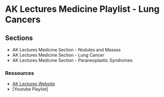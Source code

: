 # AK Lectures Medicine Playlist - Lung Cancers

## Sections

- AK Lectures Medicine Section - Nodules and Masses
- AK Lectures Medicine Section - Lung Cancer
- AK Lectures Medicine Section - Paraneoplastic Syndromes

### Ressources

- [AK Lectures Website](https://aklectures.com/subject/medical/oncology/lung-cancer)
- [Youtube Playlist]
